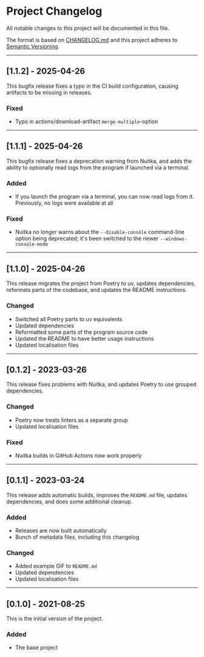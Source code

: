 
# Project Changelog

All notable changes to this project will be documented in this file.

The format is based on [CHANGELOG.md][CHANGELOG.md]
and this project adheres to [Semantic Versioning][Semantic Versioning].

<!-- 
TEMPLATE

## [major.minor.patch] - yyyy-mm-dd

A message that notes the main changes in the update.

### Added

### Changed

### Deprecated

### Fixed

### Removed

### Security

_______________________________________________________________________________
 
 -->

<!--
EXAMPLE

## [0.2.0] - 2021-06-02

Lorem Ipsum dolor sit amet.

### Added

- Cat pictures hidden in the library
- Added beeswax to the gears

### Changed

- Updated localisation files

-->

<!--
_______________________________________________________________________________

## [1.1.2] - 2025-04-26

This bugfix release fixes a typo in the CI build configuration, causing
artifacts to be missing in releases.

### Fixed

- Typo in actions/download-artifact `merge-multiple`-option

-->

_______________________________________________________________________________

## [1.1.2] - 2025-04-26

This bugfix release fixes a typo in the CI build configuration, causing
artifacts to be missing in releases.

### Fixed

- Typo in actions/download-artifact `merge-multiple`-option

_______________________________________________________________________________

## [1.1.1] - 2025-04-26

This bugfix release fixes a deprecation warning from Nuitka, and adds the
ability to optionally read logs from the program if launched via a terminal.

### Added

- If you launch the program via a terminal, you can now read logs from it.
  Previously, no logs were available at all

### Fixed

- Nuitka no longer warns about the `--disable-console` command-line option
  being deprecated; it's been switched to the newer `--windows-console-mode`

_______________________________________________________________________________

## [1.1.0] - 2025-04-26

This release migrates the project from Poetry to uv, updates dependencies,
reformats parts of the codebase, and updates the README instructions.

### Changed

- Switched all Poetry parts to uv equivalents
- Updated dependencies
- Reformatted some parts of the program source code
- Updated the README to have better usage instructions
- Updated localisation files

_______________________________________________________________________________

## [0.1.2] - 2023-03-26

This release fixes problems with Nuitka, and updates Poetry to use grouped
dependencies.

### Changed

- Poetry now treats linters as a separate group
- Updated localisation files

### Fixed

- Nuitka builds in GitHub Actions now work properly

_______________________________________________________________________________

## [0.1.1] - 2023-03-24

This release adds automatic builds, improves the `README.md` file, updates
dependencies, and does some additional cleanup.

### Added

- Releases are now built automatically
- Bunch of metadata files, including this changelog

### Changed

- Added example GIF to `README.md`
- Updated dependencies
- Updated localisation files

_______________________________________________________________________________

## [0.1.0] - 2021-08-25

This is the initial version of the project.

### Added

- The base project

[CHANGELOG.md]: https://web.archive.org/web/20220330064336/https://changelog.md/
[Semantic Versioning]: http://semver.org/

<!-- markdownlint-configure-file {
    "MD024": false
} -->
<!--
    MD024: No duplicate headings
-->
